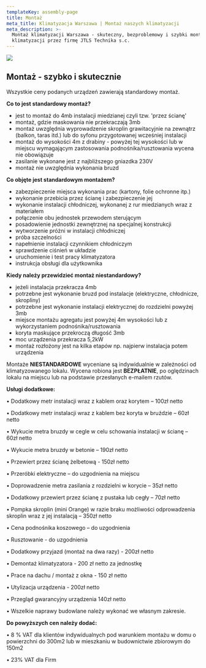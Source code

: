 ```yaml
---
templateKey: assembly-page
title: Montaż
meta_title: Klimatyzacja Warszawa | Montaż naszych klimatyzacji
meta_description: >-
  Montaż klimatyzacji Warszawa - skuteczny, bezproblemowy i szybki montaż
  klimatyzacji przez firmę JTLS Technika s.c.
---
```

![](/img/shutterstock_1289075521-min.jpg)

## Montaż - szybko i skutecznie

Wszystkie ceny podanych urządzeń zawierają standardowy montaż.

**Co to jest standardowy montaż?**

* jest to montaż do 4mb instalacji miedzianej czyli tzw. 'przez ścianę'
* montaż, gdzie maskowania nie przekraczają 3mb
* montaż uwzględnia wyprowadzenie skroplin grawitacyjnie na zewnątrz (balkon, taras itd.) lub do syfonu przygotowanej wcześniej instalacji
* montaż do wysokości 4m z drabiny - powyżej tej wysokości lub w miejscu wymagającym zastosowania podnośnika/rusztowania wycena nie obowiązuje
* zasilanie wykonane jest z najbliższego gniazdka 230V
* montaż nie uwzględnia wykonania bruzd

**Co objęte jest standardowym montażem?** 

* zabezpieczenie miejsca wykonania prac (kartony, folie ochronne itp.)
* wykonanie przebicia przez ścianę i zabezpieczenie jej
* wykonanie instalacji chłodniczej, wykonanej z rur miedzianych wraz z materiałem
* połączenie obu jednostek przewodem sterującym
* posadowienie jednostki zewnętrznej na specjalnej konstrukcji
* wytworzenie próżni w instalacji chłodniczej
* próba szczelności 
* napełnienie instalacji czynnikiem chłodniczym
* sprawdzenie ciśnień w układzie
* uruchomienie i test pracy klimatyzatora
* instrukcja obsługi dla użytkownika

**Kiedy należy przewidzieć montaż niestandardowy?**

* jeżeli instalacja przekracza 4mb
* potrzebne jest wykonanie bruzd pod instalacje (elektryczne, chłodnicze, skropliny)
* potrzebne jest wykonanie instalacji elektrycznej do rozdzielni powyżej 3mb
* miejsce montażu agregatu jest powyżej 4m wysokości lub z wykorzystaniem podnośnika/rusztowania
* koryta maskujące przekroczą długość 3mb
* moc urządzenia przekracza 5,2kW
* montaż rozłożony jest na kilka etapów np. najpierw instalacja potem urządzenia

Montaże **NIESTANDARDOWE** wyceniane są indywidualnie w zależności od klimatyzowanego lokalu. Wycena robiona jest **BEZPŁATNIE**, po oględzinach lokalu na miejscu lub na podstawie przesłanych e-mailem rzutów.

**Usługi dodatkowe:**

• Dodatkowy metr instalacji wraz z kablem oraz korytem – 100zł netto

• Dodatkowy metr instalacji wraz z kablem bez koryta w bruździe – 60zł netto

• Wykucie metra bruzdy w cegle w celu schowania instalacji w ścianę – 60zł netto

• Wykucie metra bruzdy w betonie – 190zł netto

• Przewiert przez ścianę żelbetową - 150zł netto 

• Przeróbki elektryczne – do uzgodnienia na miejscu

• Doprowadzenie metra zasilania z rozdzielni w korycie – 35zł netto

• Dodatkowy przewiert przez ścianę z pustaka lub cegły – 70zł netto

• Pompka skroplin (mini Orange) w razie braku możliwości odprowadzenia skroplin wraz z jej instalacją – 350zł netto

• Cena podnośnika koszowego – do uzgodnienia

• Rusztowanie - do uzgodnienia

• Dodatkowy przyjazd (montaż na dwa razy) - 200zł netto

• Demontaż klimatyzatora - 200 zł netto za jednostkę

• Prace na dachu / montaż z okna - 150 zł netto

• Utylizacja urządzenia - 200zł netto

• Przegląd gwarancyjny urządzenia 140zł netto

• Wszelkie naprawy budowlane należy wykonać we własnym zakresie.

**Do powyższych cen należy dodać:** 

• 8 % VAT dla klientów indywidualnych pod warunkiem montażu w domu o powierzchni do 300m2 lub w mieszkaniu w budownictwie zbiorowym do 150m2

• 23% VAT dla Firm
